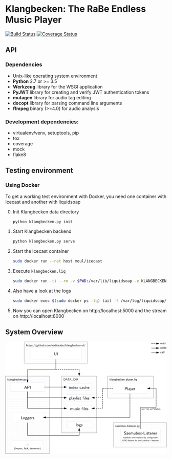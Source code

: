 # Klangbecken: The RaBe Endless Music Player

[![Build Status](https://travis-ci.org/radiorabe/klangbecken.svg)](https://travis-ci.org/radiorabe/klangbecken)
[![Coverage Status](https://codecov.io/gh/radiorabe/klangbecken/branch/master/graph/badge.svg)](https://codecov.io/gh/radiorabe/klangbecken)

## API

### Dependencies

* Unix-like operating system environment
* **Python** 2.7 or >= 3.5
* **Werkzeug** library for the WSGI application
* **PyJWT** library for creating and verify JWT authentication tokens
* **mutagen** library for audio tag editing
* **docopt** library for parsing command line arguments
* **ffmpeg** binary (>=4.0) for audio analysis

### Development dependencies:

 * virtualenv/venv, setuptools, pip
 * tox
 * coverage
 * mock
 * flake8

## Testing environment

### Using Docker

To get a working test environment with Docker, you need one container with Icecast and another with liquidsoap

0. Init Klangbecken data directory
    ```bash
    python klangbecken.py init
    ```

1. Start Klangbecken backend
    ```bash
    python klangbecken.py serve
    ```
2. Start the Icecast container
    ```bash
    sudo docker run --net host moul/icecast
    ```
3. Execute `klangbecken.liq`
    ```bash
    sudo docker run -ti --rm -v $PWD:/var/lib/liquidsoap -e KLANGBECKEN_DATA=data --net host radiorabe/liquidsoap klangbecken.liq
    ```
4. Also have a look at the logs
    ```bash
    sudo docker exec $(sudo docker ps -lq) tail -f /var/log/liquidsoap/klangbecken.log
    ```
5. Now you can open Klangbecken on http://localhost:5000 and the stream on http://localhost:8000
## System Overview
![System overview diagram](doc/system-overview.svg)
